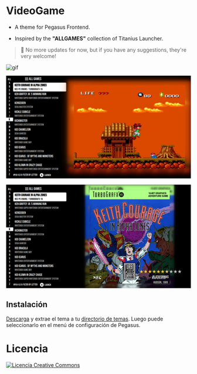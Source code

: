 # VideoGame

- A theme for Pegasus Frontend.

- Inspired by the **"ALLGAMES"** collection of Titanius Launcher.

> 📢 No more updates for now, but if you have any suggestions, they're very welcome!

![gif](https://github.com/ZagonAb/VideoGame/blob/164cfd84fcd31a39ebb36eabd7a2ae40a172f7bb/.meta/screenshots/demo.gif)

![screen1](https://github.com/ZagonAb/VideoGame/blob/164cfd84fcd31a39ebb36eabd7a2ae40a172f7bb/.meta/screenshots/screen.png)

![screen2](https://github.com/ZagonAb/VideoGame/blob/164cfd84fcd31a39ebb36eabd7a2ae40a172f7bb/.meta/screenshots/screen1.png)

## Instalación

[Descarga](https://github.com/ZagonAb/VideoGame/archive/refs/heads/main.zip) y extrae el tema a tu [directorio de temas](http://pegasus-frontend.org/docs/user-guide/installing-themes). Luego puede seleccionarlo en el menú de configuración de Pegasus.

# Licencia
<a rel="license" href="http://creativecommons.org/licenses/by-nc-sa/4.0/"><img alt="Licencia Creative Commons" style="border-width:0" src="https://i.creativecommons.org/l/by-nc-sa/4.0/88x31.png" /></a><br /><a rel="license" href="http://creativecommons.org/licenses/by-nc-sa/4.0/"></a>
